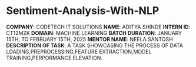 # Sentiment-Analysis-With-NLP
**COMPANY**: CODETECH IT SOLUTIONS
**NAME**: ADITYA SHINDE
**INTERN ID**: CT12MZK
**DOMAIN**: MACHINE LEARNING
**BATCH DURATION**: JANUARY 15TH, TO FEBRUARY 15TH, 2025
**MENTOR NAME**: NEELA SANTOSH
**DESCRIPTION OF TASK**: A TASK SHOWCASING THE PROCESS OF DATA LOADING,PREPROCESSING,FEATURE EXTRACTION,MODEL TRAINING,PERPORMANCE ELEVATION.
